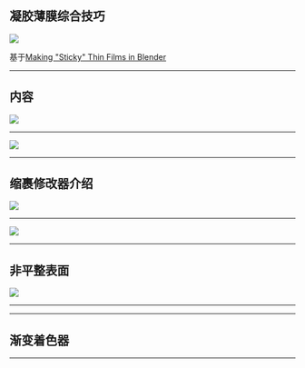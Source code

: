 ## 凝胶薄膜综合技巧
![](https://i.imgur.com/uNNcLnJ.jpg)

基于[Making "Sticky" Thin Films in Blender](https://www.youtube.com/watch?v=VpX0QVTBnwc)

---

## 内容
![](https://i.imgur.com/SGDawSD.png)

---

![](https://i.imgur.com/Hpbi8Tg.png)


---

## 缩裹修改器介绍
![](https://i.imgur.com/C6DVJcu.png)

---

![](https://i.imgur.com/3b7M4uc.png)

---

## 非平整表面
![](https://i.imgur.com/Bhe50QE.png)

---


---

## 渐变着色器


---


